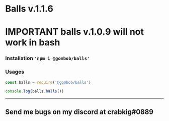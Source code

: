 # Balls v.1.1.6

# IMPORTANT balls v.1.0.9 will not work in bash

### Installation `'npm i @gombob/balls'`

### Usages
```javascript
const balls = require('@gombob/balls')

console.log(balls.balls())
```

---

## Send me bugs on my discord at crabkig#0889